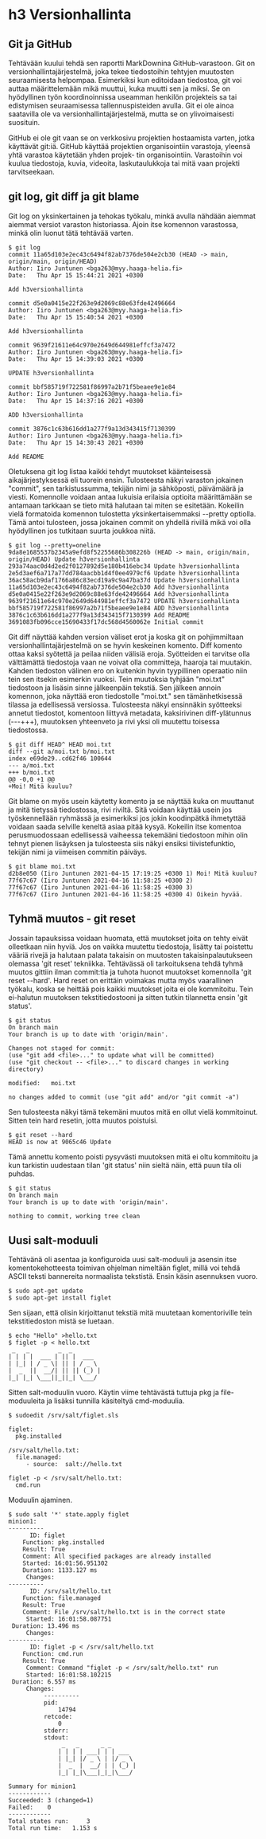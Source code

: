 # h3 Versionhallinta

## Git ja GitHub

Tehtävään kuului tehdä sen raportti MarkDownina GitHub-varastoon. Git on versionhallintajärjestelmä, joka tekee tiedostoihin tehtyjen muutosten seuraamisesta helpompaa. 
Esimerkiksi kun editoidaan tiedostoa, git voi auttaa määrittelemään mikä muuttui, kuka 
muutti sen ja miksi. Se on hyödyllinen työn koordinoinnissa useamman henkilön projekteis
sa tai edistymisen seuraamisessa tallennuspisteiden avulla. Git ei ole ainoa saatavilla ole
va versionhallintajärjestelmä, mutta se on ylivoimaisesti suosituin. 

GitHub ei ole git vaan se on verkkosivu projektien hostaamista varten, jotka käyttävät git:iä. GitHub käyttää projektien organisointiin varastoja, yleensä yhtä varastoa käytetään yhden projek-
tin organisointiin. Varastoihin voi kuulua tiedostoja, kuvia, videoita, laskutaulukkoja 
tai mitä vaan projekti tarvitseekaan.

## git log, git diff ja git blame 

Git log on yksinkertainen ja tehokas työkalu, minkä avulla nähdään aiemmat aiemmat versiot varaston historiassa. Ajoin itse komennon varastossa, minkä olin luonut tätä tehtävää
varten.

	$ git log
	commit 11a65d103e2ec43c6494f82ab7376de504e2cb30 (HEAD -> main, origin/main, origin/HEAD)
	Author: Iiro Juntunen <bga263@myy.haaga-helia.fi>
	Date:   Thu Apr 15 15:44:21 2021 +0300

    Add h3versionhallinta

	commit d5e0a0415e22f263e9d2069c88e63fde42496664
	Author: Iiro Juntunen <bga263@myy.haaga-helia.fi>
	Date:   Thu Apr 15 15:40:54 2021 +0300

    Add h3versionhallinta

	commit 9639f21611e64c970e2649d644981effcf3a7472
	Author: Iiro Juntunen <bga263@myy.haaga-helia.fi>
	Date:   Thu Apr 15 14:39:03 2021 +0300

    UPDATE h3versionhallinta

	commit bbf585719f722581f86997a2b71f5beaee9e1e84
	Author: Iiro Juntunen <bga263@myy.haaga-helia.fi>
	Date:   Thu Apr 15 14:37:16 2021 +0300

    ADD h3versionhallinta

	commit 3876c1c63b616dd1a277f9a13d343415f7130399
	Author: Iiro Juntunen <bga263@myy.haaga-helia.fi>
	Date:   Thu Apr 15 14:30:43 2021 +0300

    Add README

Oletuksena git log listaa kaikki tehdyt muutokset käänteisessä aikajärjestyksessä eli tuorein ensin.
Tulosteesta näkyi varaston jokainen "commit", sen tarkistussumma, tekijän nimi ja sähköposti, 
päivämäärä ja viesti. Komennolle voidaan antaa lukuisia erilaisia optioita määrittämään se antamaan
tarkkaan se tieto mitä halutaan tai miten se esitetään. Kokeilin vielä formatoida komennon tulostetta yksinkertaisemmaksi --pretty optiolla.
Tämä antoi tulosteen, jossa jokainen commit on yhdellä rivillä mikä voi olla hyödyllinen jos tutkitaan suurta joukkoa niitä.
	
	$ git log --pretty=oneline
	9da8e1685537b2345a9efd8f52255686b308226b (HEAD -> main, origin/main, origin/HEAD) Update h3versionhallinta
	293a74aac0d4d2ed2f0127892d5e180b416ebc34 Update h3versionhallinta
	2e5d3aef6a717a77dd784aacbb1d4f0ee4979cf6 Update h3versionhallinta
	36ac58acb9daf1766a86c83ecd19a9c9a47ba37d Update h3versionhallinta
	11a65d103e2ec43c6494f82ab7376de504e2cb30 Add h3versionhallinta
	d5e0a0415e22f263e9d2069c88e63fde42496664 Add h3versionhallinta
	9639f21611e64c970e2649d644981effcf3a7472 UPDATE h3versionhallinta
	bbf585719f722581f86997a2b71f5beaee9e1e84 ADD h3versionhallinta
	3876c1c63b616dd1a277f9a13d343415f7130399 Add README
	3691083fb096cce15690433f17dc568d4560062e Initial commit

Git diff näyttää kahden version väliset erot ja koska git on pohjimmiltaan versionhallintajärjestelmä
on se hyvin keskeinen komento. Diff komento ottaa kaksi syötettä ja peilaa niiden välisiä eroja. Syötteiden ei tarvitse olla välttämättä tiedostoja vaan ne voivat olla committeja, haaroja tai muutakin. Kahden tiedoston välinen ero on kuitenkin
hyvin tyypillinen operaatio niin tein sen itsekin esimerkin vuoksi. Tein muutoksia tyhjään "moi.txt" tiedostoon ja lisäsin sinne jälkeenpäin tekstiä. Sen jälkeen annoin komennon, joka näyttää eron tiedostolle "moi.txt." sen tämänhetkisessä tilassa
ja edellisessä versiossa. Tulosteesta näkyi ensinnäkin syötteeksi annetut tiedostot, komentoon liittyvä metadata, kaksirivinen diff-ylätunnus (---+++), muutoksen yhteenveto ja rivi yksi oli muutettu toisessa tiedostossa.


	$ git diff HEAD^ HEAD moi.txt
	diff --git a/moi.txt b/moi.txt
	index e69de29..cd62f46 100644
	--- a/moi.txt
	+++ b/moi.txt
	@@ -0,0 +1 @@
	+Moi! Mitä kuuluu?

Git blame on myös usein käytetty komento ja se näyttää kuka on muuttanut ja mitä tietyssä tiedostossa, rivi riviltä. Sitä voidaan käyttää usein jos työskennellään ryhmässä ja esimerkiksi jos jokin koodinpätkä ihmetyttää voidaan
saada selville keneltä asiaa pitää kysyä. Kokeilin itse komentoa perusmuodossaan edellisessä vaiheessa tekemääni tiedostoon mihin olin tehnyt pienen lisäyksen ja tulosteesta siis näkyi ensiksi tiivistefunktio, tekijän nimi ja viimeisen commitin päiväys.

	$ git blame moi.txt
	d2b8e050 (Iiro Juntunen 2021-04-15 17:19:25 +0300 1) Moi! Mitä kuuluu?
	77f67c67 (Iiro Juntunen 2021-04-16 11:58:25 +0300 2) 
	77f67c67 (Iiro Juntunen 2021-04-16 11:58:25 +0300 3) 
	77f67c67 (Iiro Juntunen 2021-04-16 11:58:25 +0300 4) Oikein hyvää.
	
## Tyhmä muutos - git reset

Jossain tapauksissa voidaan huomata, että muutokset joita on tehty eivät olleetkaan niin hyviä. Jos on vaikka muutettu tiedostoja, lisätty tai poistettu vääriä rivejä ja halutaan palata takaisin on muutosten takaisinpalautukseen olemassa 'git reset' tekniikka. 
Tehtävässä oli tarkoituksena tehdä tyhmä muutos gittiin ilman commit:tia ja tuhota huonot muutokset komennolla 'git reset --hard'. Hard reset on erittäin voimakas mutta myös vaarallinen työkalu, koska se heittää pois kaikki muutokset joita ei ole kommitoitu. 
Tein ei-halutun muutoksen tekstitiedostooni ja sitten tutkin tilannetta ensin 'git status'. 

	$ git status
	On branch main
	Your branch is up to date with 'origin/main'.

	Changes not staged for commit:
  	(use "git add <file>..." to update what will be committed)
  	(use "git checkout -- <file>..." to discard changes in working directory)

	modified:   moi.txt

	no changes added to commit (use "git add" and/or "git commit -a")

Sen tulosteesta näkyi tämä tekemäni muutos mitä en ollut vielä kommitoinut. Sitten tein hard resetin, jotta muutos poistuisi.

	$ git reset --hard
	HEAD is now at 9065c46 Update

Tämä annettu komento poisti pysyvästi muutoksen mitä ei oltu kommitoitu ja kun tarkistin uudestaan tilan 'git status' niin sieltä näin, että puun tila oli puhdas.

	$ git status
	On branch main
	Your branch is up to date with 'origin/main'.

	nothing to commit, working tree clean

## Uusi salt-moduuli

Tehtävänä oli asentaa ja konfiguroida uusi salt-moduuli ja asensin itse komentokehotteesta toimivan ohjelman nimeltään figlet, millä voi tehdä ASCII teksti bannereita normaalista tekstistä. Ensin käsin asennuksen vuoro.

	$ sudo apt-get update
	$ sudo apt-get install figlet

Sen sijaan, että olisin kirjoittanut tekstiä mitä muutetaan komentoriville tein tekstitiedoston mistä se luetaan.

	$ echo "Hello" >hello.txt
	$ figlet -p < hello.txt
	 _   _        _  _         
	| | | |  ___ | || |  ___   
	| |_| | / _ \| || | / _ \  
	|  _  ||  __/| || || (_) | 
	|_| |_| \___||_||_| \___/  

Sitten salt-moduulin vuoro. Käytin viime tehtävästä tuttuja pkg ja file-moduuleita ja lisäksi tunnilla käsiteltyä cmd-moduulia.

	$ sudoedit /srv/salt/figlet.sls

	figlet:
  	  pkg.installed

	/srv/salt/hello.txt:
  	  file.managed:
   	     - source:  salt://hello.txt

	figlet -p < /srv/salt/hello.txt:
  	  cmd.run

Moduulin ajaminen.

	$ sudo salt '*' state.apply figlet
	minion1:
	----------
          ID: figlet
    	Function: pkg.installed
      	Result: True
     	Comment: All specified packages are already installed
     	Started: 16:01:56.951302
    	Duration: 1133.127 ms
    	 Changes:   
	----------
          ID: /srv/salt/hello.txt
    	Function: file.managed
      	Result: True
     	Comment: File /srv/salt/hello.txt is in the correct state
    	 Started: 16:01:58.087751
   	 Duration: 13.496 ms
    	 Changes:   
	----------
          ID: figlet -p < /srv/salt/hello.txt
    	Function: cmd.run
      	Result: True
    	 Comment: Command "figlet -p < /srv/salt/hello.txt" run
    	 Started: 16:01:58.102215
   	 Duration: 6.557 ms
    	 Changes:   
              ----------
              pid:
                  14794
              retcode:
                  0
              stderr:
              stdout:
                   _   _      _ _        
                  | | | | ___| | | ___   
                  | |_| |/ _ \ | |/ _ \  
                  |  _  |  __/ | | (_) | 
                  |_| |_|\___|_|_|\___/

	Summary for minion1
	------------
	Succeeded: 3 (changed=1)
	Failed:    0
	------------
	Total states run:     3
	Total run time:   1.153 s

                           

